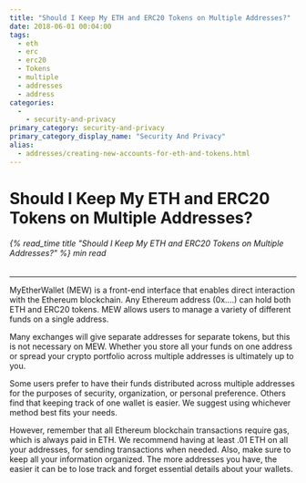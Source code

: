 ```yaml
---
title: "Should I Keep My ETH and ERC20 Tokens on Multiple Addresses?"
date: 2018-06-01 00:04:00
tags:
  - eth
  - erc
  - erc20
  - Tokens
  - multiple
  - addresses
  - address
categories:
  - 
    - security-and-privacy
primary_category: security-and-privacy
primary_category_display_name: "Security And Privacy"
alias:
  - addresses/creating-new-accounts-for-eth-and-tokens.html
---
```


# **Should I Keep My ETH and ERC20 Tokens on Multiple Addresses?**

###### {% read_time title "Should I Keep My ETH and ERC20 Tokens on Multiple Addresses?" %} min read

* * *

MyEtherWallet (MEW) is a front-end interface that enables direct interaction with the Ethereum blockchain. Any Ethereum address (0x….) can hold both ETH and ERC20 tokens. MEW allows users to manage a variety of different funds on a single address.

Many exchanges will give separate addresses for separate tokens, but this is not necessary on MEW. Whether you store all your funds on one address or spread your crypto portfolio across multiple addresses is ultimately up to you.

Some users prefer to have their funds distributed across multiple addresses for the purposes of security, organization, or personal preference. Others find that keeping track of one wallet is easier. We suggest using whichever method best fits your needs.

However, remember that all Ethereum blockchain transactions require gas, which is always paid in ETH. We recommend having at least .01 ETH on all your addresses, for sending transactions when needed. Also, make sure to keep all your information organized. The more addresses you have, the easier it can be to lose track and forget essential details about your wallets.
